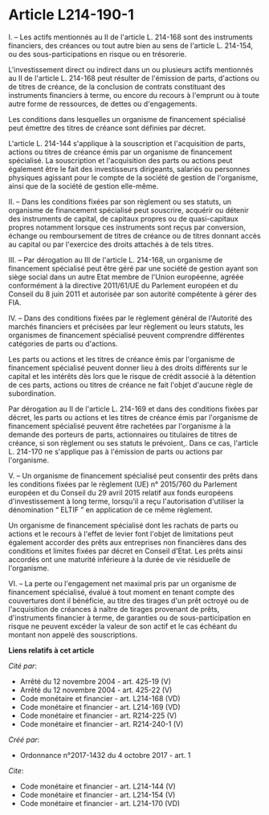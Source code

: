 # Article L214-190-1

I. – Les actifs mentionnés au II de l'article L. 214-168 sont des instruments financiers, des créances ou tout autre bien au
sens de l'article L. 214-154, ou des sous-participations en risque ou en trésorerie.

L'investissement direct ou indirect dans un ou plusieurs actifs mentionnés au II de l'article L. 214-168 peut résulter de
l'émission de parts, d'actions ou de titres de créance, de la conclusion de contrats constituant des instruments financiers à
terme, ou encore du recours à l'emprunt ou à toute autre forme de ressources, de dettes ou d'engagements.

Les conditions dans lesquelles un organisme de financement spécialisé peut émettre des titres de créance sont définies par
décret.

L'article L. 214-144 s'applique à la souscription et l'acquisition de parts, actions ou titres de créance émis par un
organisme de financement spécialisé. La souscription et l'acquisition des parts ou actions peut également être le fait des
investisseurs dirigeants, salariés ou personnes physiques agissant pour le compte de la société de gestion de l'organisme,
ainsi que de la société de gestion elle-même.

II. – Dans les conditions fixées par son règlement ou ses statuts, un organisme de financement spécialisé peut souscrire,
acquérir ou détenir des instruments de capital, de capitaux propres ou de quasi-capitaux propres notamment lorsque ces
instruments sont reçus par conversion, échange ou remboursement de titres de créance ou de titres donnant accès au capital ou
par l'exercice des droits attachés à de tels titres.

III. – Par dérogation au III de l'article L. 214-168, un organisme de financement spécialisé peut être géré par une société
de gestion ayant son siège social dans un autre Etat membre de l'Union européenne, agréée conformément à la directive
2011/61/UE du Parlement européen et du Conseil du 8 juin 2011 et autorisée par son autorité compétente à gérer des FIA.

IV. – Dans des conditions fixées par le règlement général de l'Autorité des marchés financiers et précisées par leur
règlement ou leurs statuts, les organismes de financement spécialisé peuvent comprendre différentes catégories de parts ou
d'actions.

Les parts ou actions et les titres de créance émis par l'organisme de financement spécialisé peuvent donner lieu à des droits
différents sur le capital et les intérêts dès lors que le risque de crédit associé à la détention de ces parts, actions ou
titres de créance ne fait l'objet d'aucune règle de subordination.

Par dérogation au II de l'article L. 214-169 et dans des conditions fixées par décret, les parts ou actions et les titres de
créance émis par l'organisme de financement spécialisé peuvent être rachetées par l'organisme à la demande des porteurs de
parts, actionnaires ou titulaires de titres de créance, si son règlement ou ses statuts le prévoient,. Dans ce cas, l'article
L. 214-170 ne s'applique pas à l'émission de parts ou actions par l'organisme.

V. – Un organisme de financement spécialisé peut consentir des prêts dans les conditions fixées par le règlement (UE) n°
2015/760 du Parlement européen et du Conseil du 29 avril 2015 relatif aux fonds européens d'investissement à long terme,
lorsqu'il a reçu l'autorisation d'utiliser la dénomination “ ELTIF ” en application de ce même règlement.

Un organisme de financement spécialisé dont les rachats de parts ou actions et le recours à l'effet de levier font l'objet de
limitations peut également accorder des prêts aux entreprises non financières dans des conditions et limites fixées par
décret en Conseil d'Etat. Les prêts ainsi accordés ont une maturité inférieure à la durée de vie résiduelle de l'organisme.

VI. – La perte ou l'engagement net maximal pris par un organisme de financement spécialisé, évalué à tout moment en tenant
compte des couvertures dont il bénéficie, au titre des tirages d'un prêt octroyé ou de l'acquisition de créances à naître de
tirages provenant de prêts, d'instruments financier à terme, de garanties ou de sous-participation en risque ne peuvent
excéder la valeur de son actif et le cas échéant du montant non appelé des souscriptions.

**Liens relatifs à cet article**

_Cité par_:

  - Arrêté du 12 novembre 2004 - art. 425-19 (V)
  - Arrêté du 12 novembre 2004 - art. 425-22 (V)
  - Code monétaire et financier - art. L214-168 (VD)
  - Code monétaire et financier - art. L214-169 (VD)
  - Code monétaire et financier - art. R214-225 (V)
  - Code monétaire et financier - art. R214-240-1 (V)

_Créé par_:

  - Ordonnance n°2017-1432 du 4 octobre 2017 - art. 1

_Cite_:

  - Code monétaire et financier - art. L214-144 (V)
  - Code monétaire et financier - art. L214-154 (V)
  - Code monétaire et financier - art. L214-170 (VD)
